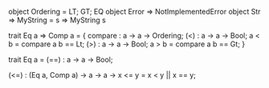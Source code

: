 object Ordering = LT; GT; EQ
object Error => NotImplementedError
object Str => MyString = s => MyString s

trait Eq a => Comp a = {
  compare : a -> a -> Ordering;
  (<) : a -> a -> Bool;
  a < b = compare a b == Lt;
  (>) : a -> a -> Bool;
  a > b = compare a b == Gt;
}

trait Eq a = (==) : a -> a -> Bool;

(<=) : (Eq a, Comp a) -> a -> a -> 
x <= y = x < y || x == y;
